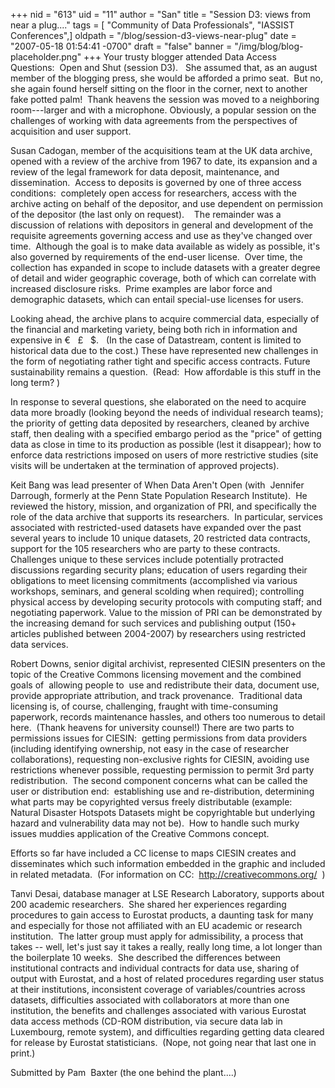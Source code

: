 +++
nid = "613"
uid = "11"
author = "San"
title = "Session D3:  views from near a plug...."
tags = [ "Community of Data Professionals", "IASSIST Conferences",]
oldpath = "/blog/session-d3-views-near-plug"
date = "2007-05-18 01:54:41 -0700"
draft = "false"
banner = "/img/blog/blog-placeholder.png"
+++
Your trusty blogger attended Data Access Questions:  Open and Shut
(session D3).   She assumed that, as an august member of the blogging
press, she would be afforded a primo seat.  But no, she again found
herself sitting on the floor in the corner, next to another fake potted
palm!  Thank heavens the session was moved to a neighboring
room---larger and with a microphone. Obviously, a popular session on the
challenges of working with data agreements from the perspectives of
acquisition and user support.

Susan Cadogan, member of the acquisitions team at the UK data archive,
opened with a review of the archive from 1967 to date, its expansion and
a review of the legal framework for data deposit, maintenance, and
dissemination.  Access to deposits is governed by one of three access
conditions:  completely open access for researchers, access with the
archive acting on behalf of the depositor, and use dependent on
permission of the depositor (the last only on request).    The remainder
was a discussion of relations with depositors in general and development
of the requisite agreements governing access and use as they've changed
over time.  Although the goal is to make data available as widely as
possible, it's also governed by requirements of the end-user license. 
Over time, the collection has expanded in scope to include datasets with
a greater degree of detail and wider geographic coverage, both of which
can correlate with increased disclosure risks.  Prime examples are labor
force and demographic datasets, which can entail special-use licenses
for users.

Looking ahead, the archive plans to acquire commercial data, especially
of the financial and marketing variety, being both rich in information
and expensive in €   £   $.   (In the case of Datastream, content is
limited to historical data due to the cost.) These have represented new
challenges in the form of negotiating rather tight and specific access
contracts. Future sustainability remains a question.  (Read:  How
affordable is this stuff in the long term? )

In response to several questions, she elaborated on the need to acquire
data more broadly (looking beyond the needs of individual research
teams); the priority of getting data deposited by researchers, cleaned
by archive staff, then dealing with a specified embargo period as the
"price" of getting data as close in time to its production as possible
(lest it disappear); how to enforce data restrictions imposed on users
of more restrictive studies (site visits will be undertaken at the
termination of approved projects).

Keit Bang was lead presenter of When Data Aren't Open (with  Jennifer
Darrough, formerly at the Penn State Population Research Institute).  He
reviewed the history, mission, and organization of PRI, and specifically
the role of the data archive that supports its researchers.  In
particular, services associated with restricted-used datasets have
expanded over the past several years to include 10 unique datasets, 20
restricted data contracts, support for the 105 researchers who are party
to these contracts.  Challenges unique to these services include
potentially protracted discussions regarding security plans; education
of users regarding their obligations to meet licensing commitments
(accomplished via various workshops, seminars, and general scolding when
required); controlling physical access by developing security protocols
with computing staff; and negotiating paperwork. Value to the mission of
PRI can be demonstrated by the increasing demand for such services and
publishing output (150+ articles published between 2004-2007) by
researchers using restricted data services.

Robert Downs, senior digital archivist, represented CIESIN presenters on
the topic of the Creative Commons licensing movement and the combined
goals of  allowing people to  use and redistribute their data, document
use, provide appropriate attribution, and track provenance.  Traditional
data licensing is, of course, challenging, fraught with time-consuming
paperwork, records maintenance hassles, and others too numerous to
detail here.  (Thank heavens for university counsel!) There are two
parts to permissions issues for CIESIN:  getting permissions from data
providers (including identifying ownership, not easy in the case of
researcher collaborations), requesting non-exclusive rights for CIESIN,
avoiding use restrictions whenever possible, requesting permission to
permit 3rd party redistribution.  The second component concerns what can
be called the user or distribution end:  establishing use and
re-distribution, determining what parts may be copyrighted versus freely
distributable (example:  Natural Disaster Hotspots Datasets might be
copyrightable but underlying hazard and vulnerability data may not be). 
How to handle such murky issues muddies application of the Creative
Commons concept.

Efforts so far have included a CC license to maps CIESIN creates and
disseminates which such information embedded in the graphic and included
in related metadata.  (For information on CC: 
<http://creativecommons.org/>  )

Tanvi Desai, database manager at LSE Research Laboratory, supports about
200 academic researchers.  She shared her experiences regarding
procedures to gain access to Eurostat products, a daunting task for many
and especially for those not affiliated with an EU academic or research
institution.  The latter group must apply for admissibility, a process
that takes -- well, let's just say it takes a really, really long time,
a lot longer than the boilerplate 10 weeks.  She described the
differences between institutional contracts and individual contracts for
data use, sharing of output with Eurostat, and a host of related
procedures regarding user status at their institutions, inconsistent
coverage of variables/countries across datasets, difficulties associated
with collaborators at more than one institution, the benefits and
challenges associated with various Eurostat data access methods (CD-ROM
distribution, via secure data lab in Luxembourg, remote system), and
difficulties regarding getting data cleared for release by Eurostat
statisticians.  (Nope, not going near that last one in print.)

Submitted by Pam  Baxter (the one behind the plant....)
